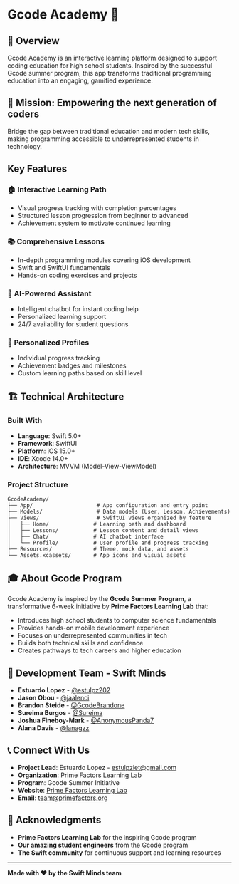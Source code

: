 # Gcode Academy 📱

## 🌟 Overview

Gcode Academy is an interactive learning platform designed to support coding education for high school students. Inspired by the successful Gcode summer program, this app transforms traditional programming education into an engaging, gamified experience.

## 🎯 Mission: Empowering the next generation of coders

Bridge the gap between traditional education and modern tech skills, making programming accessible to underrepresented students in technology.

## Key Features

### 🏠 **Interactive Learning Path**
- Visual progress tracking with completion percentages
- Structured lesson progression from beginner to advanced
- Achievement system to motivate continued learning

### 📚 **Comprehensive Lessons**
- In-depth programming modules covering iOS development
- Swift and SwiftUI fundamentals
- Hands-on coding exercises and projects

### 🤖 **AI-Powered Assistant**
- Intelligent chatbot for instant coding help
- Personalized learning support
- 24/7 availability for student questions

### 👤 **Personalized Profiles**
- Individual progress tracking
- Achievement badges and milestones
- Custom learning paths based on skill level

## 🏗️ Technical Architecture

### **Built With**
- **Language**: Swift 5.0+
- **Framework**: SwiftUI
- **Platform**: iOS 15.0+
- **IDE**: Xcode 14.0+
- **Architecture**: MVVM (Model-View-ViewModel)

### **Project Structure**
```
GcodeAcademy/
├── App/                    # App configuration and entry point
├── Models/                 # Data models (User, Lesson, Achievements)
├── Views/                  # SwiftUI views organized by feature
│   ├── Home/              # Learning path and dashboard
│   ├── Lessons/           # Lesson content and detail views  
│   ├── Chat/              # AI chatbot interface
│   └── Profile/           # User profile and progress tracking
├── Resources/             # Theme, mock data, and assets
└── Assets.xcassets/       # App icons and visual assets
```

## 🎓 About Gcode Program

Gcode Academy is inspired by the **Gcode Summer Program**, a transformative 6-week initiative by **Prime Factors Learning Lab** that:

- Introduces high school students to computer science fundamentals
- Provides hands-on mobile development experience
- Focuses on underrepresented communities in tech
- Builds both technical skills and confidence
- Creates pathways to tech careers and higher education

## 👥 Development Team - Swift Minds

- **Estuardo Lopez** - [@estulpz202](https://github.com/estulpz202)
- **Jason Obou** - [@jaalenci](https://github.com/jaalenci)
- **Brandon Steide** - [@GcodeBrandone](https://github.com/GcodeBrandone)
- **Sureima Burgos** - [@Sureima](https://github.com/Sureima)
- **Joshua Fineboy-Mark** - [@AnonymousPanda7](https://github.com/AnonymousPanda7)
- **Alana Davis** - [@lanagzz](https://github.com/lanagzz)

## 📞 Connect With Us

- **Project Lead**: Estuardo Lopez - estulpzlet@gmail.com
- **Organization**: Prime Factors Learning Lab
- **Program**: Gcode Summer Initiative
- **Website**: [Prime Factors Learning Lab](https://primefactors.org/programs/gcode)
- **Email**: team@primefactors.org

## 🙏 Acknowledgments

- **Prime Factors Learning Lab** for the inspiring Gcode program
- **Our amazing student engineers** from the Gcode program
- **The Swift community** for continuous support and learning resources

---

**Made with ❤️ by the Swift Minds team**
